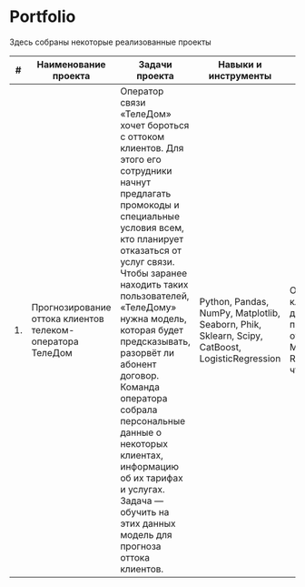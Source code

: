 # Portfolio

Здесь собраны некоторые реализованные проекты

| #    | Наименование проекта                                    | Задачи проекта                                                  | Навыки и инструменты                                             | Описание проекта                                                                                   |
| ---- | ------------------------------------------------------- | --------------------------------------------------------------- | ---------------------------------------------------------------- | -------------------------------------------------------------------------------------------------- |
| 1.   | Прогнозирование оттока клиентов телеком-оператора ТелеДом | Оператор связи «ТелеДом» хочет бороться с оттоком клиентов. Для этого его сотрудники начнут предлагать промокоды и специальные условия всем, кто планирует отказаться от услуг связи. Чтобы заранее находить таких пользователей, «ТелеДому» нужна модель, которая будет предсказывать, разорвёт ли абонент договор. Команда оператора собрала персональные данные о некоторых клиентах, информацию об их тарифах и услугах. Задача — обучить на этих данных модель для прогноза оттока клиентов. | Python, Pandas, NumPy, Matplotlib, Seaborn, Phik, Sklearn, Scipy, CatBoost, LogisticRegression | Обучена модель классификации для прогнозирования оттока клиентов. Метрика ROC_AUC 0.93, что выше целе



